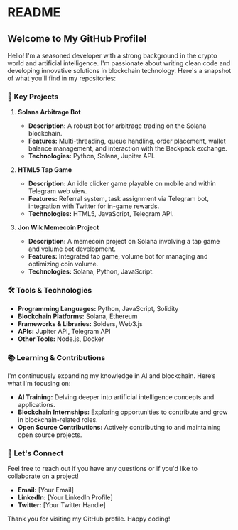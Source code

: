 # README

## Welcome to My GitHub Profile!

Hello! I'm a seasoned developer with a strong background in the crypto world and artificial intelligence. I'm passionate about writing clean code and developing innovative solutions in blockchain technology. Here's a snapshot of what you'll find in my repositories:

### 🌟 Key Projects

1. **Solana Arbitrage Bot**
   - **Description:** A robust bot for arbitrage trading on the Solana blockchain.
   - **Features:** Multi-threading, queue handling, order placement, wallet balance management, and interaction with the Backpack exchange.
   - **Technologies:** Python, Solana, Jupiter API.

2. **HTML5 Tap Game**
   - **Description:** An idle clicker game playable on mobile and within Telegram web view.
   - **Features:** Referral system, task assignment via Telegram bot, integration with Twitter for in-game rewards.
   - **Technologies:** HTML5, JavaScript, Telegram API.

3. **Jon Wik Memecoin Project**
   - **Description:** A memecoin project on Solana involving a tap game and volume bot development.
   - **Features:** Integrated tap game, volume bot for managing and optimizing coin volume.
   - **Technologies:** Solana, Python, JavaScript.

### 🛠️ Tools & Technologies
- **Programming Languages:** Python, JavaScript, Solidity
- **Blockchain Platforms:** Solana, Ethereum
- **Frameworks & Libraries:** Solders, Web3.js
- **APIs:** Jupiter API, Telegram API
- **Other Tools:** Node.js, Docker

### 📚 Learning & Contributions
I'm continuously expanding my knowledge in AI and blockchain. Here’s what I'm focusing on:

- **AI Training:** Delving deeper into artificial intelligence concepts and applications.
- **Blockchain Internships:** Exploring opportunities to contribute and grow in blockchain-related roles.
- **Open Source Contributions:** Actively contributing to and maintaining open source projects.

### 🤝 Let's Connect
Feel free to reach out if you have any questions or if you'd like to collaborate on a project!

- **Email:** [Your Email]
- **LinkedIn:** [Your LinkedIn Profile]
- **Twitter:** [Your Twitter Handle]

Thank you for visiting my GitHub profile. Happy coding!

